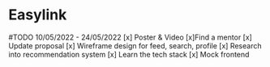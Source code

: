 # Easylink
#TODO 10/05/2022 - 24/05/2022 
[x] Poster & Video 
[x]Find a mentor 
[x] Update proposal 
[x] Wireframe design for feed, search, profile 
[x] Research into recommendation system 
[x] Learn the tech stack 
[x] Mock frontend
